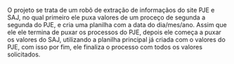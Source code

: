 O projeto se trata de um robõ de extração de informaçãos do site PJE e SAJ, no qual primeiro ele puxa valores de um proceço de segunda a segunda do PJE, e cria uma planilha com a data do dia/mes/ano.
Assim que ele ele termina de puxar os processos do PJE, depois ele começa a puxar os valores do SAJ, utilizando a planilha principal já criada com o valores do PJE, com isso por fim, ele finaliza o processo com todos os valores solicitados.
